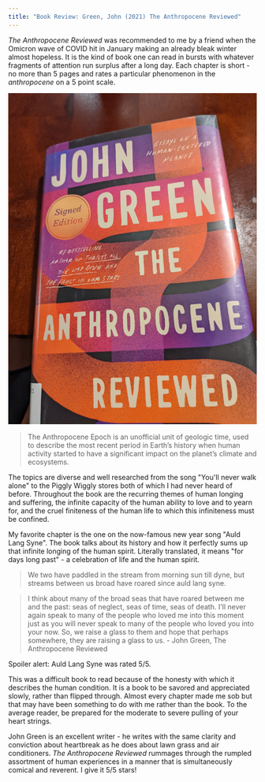 ```yaml
---
title: "Book Review: Green, John (2021) The Anthropocene Reviewed"
---
```


*The Anthropocene Reviewed* was recommended to me by a friend when the Omicron wave of COVID hit in January making an already bleak winter almost hopeless. It is the kind of book one can read in bursts with whatever fragments of attention run surplus after a long day. Each chapter is short - no more than 5 pages and rates a particular phenomenon in the 
*anthropocene* on a 5 point scale. 

![Book Cover of The Anthropocene Reviewed](../images/anthropocene-reviewed.jpg)

>The Anthropocene Epoch is an unofficial unit of geologic time, used to describe the most recent period in Earth’s history when human activity started to have a significant impact on the planet’s climate and ecosystems.


The topics are diverse and well researched from the song "You'll never walk alone" to the Piggly Wiggly stores both of which I had never heard of before. Throughout the book are the recurring themes of human longing and suffering, the infinite capacity of the human ability to love and to yearn for, and the cruel finiteness of the human life to which this infiniteness must be confined.

My favorite chapter is the one on the now-famous new year song "Auld Lang Syne". The book talks about its history and how it perfectly sums up that infinite longing of the human spirit. Literally translated, it means "for days long past" - a celebration of life and the human spirit.

> We two have paddled in the stream from morning sun till dyne, 
> but streams between us broad have roared since auld lang syne.

> I think about many of the broad seas that have roared between me and the past: seas of neglect, seas of time, seas of death. I'll never again speak to many of the people who loved me into this moment just as you will never speak to many of the people who loved you into your now. So, we raise a glass to them and hope that perhaps somewhere, they are raising a glass to us. - John Green, The Anthropocene Reviewed

Spoiler alert: Auld Lang Syne was rated 5/5.

This was a difficult book to read because of the honesty with which it describes the human condition. It is a book to be savored and appreciated slowly, rather than flipped through. Almost every chapter made me sob but that may have been something to do with me rather than the book. To the average reader, be prepared for the moderate to severe pulling of your heart strings.

John Green is an excellent writer - he writes with the same clarity and conviction about heartbreak as he does about lawn grass and air conditioners. *The Anthropocene Reviewed* rummages through the rumpled assortment of human experiences in a manner that is simultaneously comical and reverent. I give it 5/5 stars!
